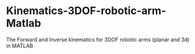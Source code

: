 # Kinematics-3DOF-robotic-arm-Matlab
The Forward and Inverse kinematics for 3DOF robotic arms (planar and 3d) in MATLAB
